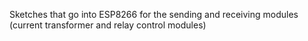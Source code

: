 Sketches that go into ESP8266 for the sending and receiving modules (current transformer and relay control modules)
